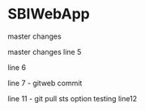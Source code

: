# SBIWebApp

master changes

master changes line 5

line 6 

line 7 - gitweb commit

line 11 - git pull sts option testing
line12
